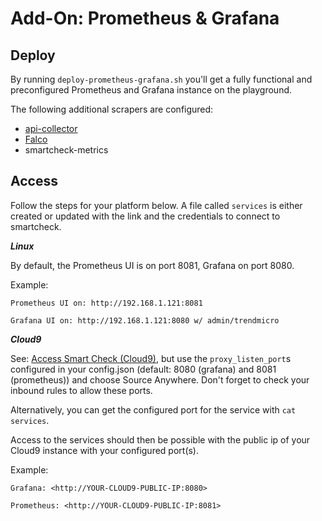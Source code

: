 # Add-On: Prometheus & Grafana

## Deploy

By running `deploy-prometheus-grafana.sh` you'll get a fully functional and preconfigured Prometheus and Grafana instance on the playground.

The following additional scrapers are configured:

- [api-collector](https://github.com/mawinkler/api-collector)
- [Falco](./falco.md)
- smartcheck-metrics

## Access

Follow the steps for your platform below. A file called `services` is either created or updated with the link and the credentials to connect to smartcheck.

***Linux***

By default, the Prometheus UI is on port 8081, Grafana on port 8080.

Example:

`Prometheus UI on: http://192.168.1.121:8081`

`Grafana UI on: http://192.168.1.121:8080 w/ admin/trendmicro`

***Cloud9***

See: [Access Smart Check (Cloud9)](./container-security.md#access-smart-check), but use the `proxy_listen_port`s configured in your config.json (default: 8080 (grafana) and 8081 (prometheus)) and choose Source Anywhere. Don't forget to check your inbound rules to allow these ports.

Alternatively, you can get the configured port for the service with `cat services`.

Access to the services should then be possible with the public ip of your Cloud9 instance with your configured port(s).

Example:

`Grafana: <http://YOUR-CLOUD9-PUBLIC-IP:8080>`

`Prometheus: <http://YOUR-CLOUD9-PUBLIC-IP:8081>`
